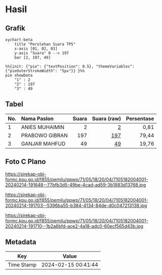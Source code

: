 # Hasil

## Grafik

```mermaid
xychart-beta
    title "Perolehan Suara TPS"
    x-axis [01, 02, 03]
    y-axis "Suara" 0 --> 197
    bar [2, 197, 49]
```

```mermaid
%%{init: {"pie": {"textPosition": 0.5}, "themeVariables": {"pieOuterStrokeWidth": "5px"}} }%%
pie showData
    "1" : 2
    "2" : 197
    "3" : 49
```

## Tabel

| No. | Nama Paslon    | Suara | Suara (raw) | Persentase |
|:--- |:-------------- | -----:| -----------:| ----------:|
| 1   | ANIES MUHAIMIN | 2     | [2][p-1]    | 0,81       |
| 2   | PRABOWO GIBRAN | 197   | [197][p-2]  | 79,44      |
| 3   | GANJAR MAHFUD  | 49    | [49][p-3]   | 19,76      |


[p-1]: https://github.com/gigit-pemilu/pemilu-2024-71-sulawesi-utara/blob/main/pilpres/hitung-suara/sub/71-sulawesi-utara/sub/05-minahasa-selatan/sub/18-amurang-timur/sub/2004-pinaling/sub/001-tps/sub/paslon-1.txt
[p-2]: https://github.com/gigit-pemilu/pemilu-2024-71-sulawesi-utara/blob/main/pilpres/hitung-suara/sub/71-sulawesi-utara/sub/05-minahasa-selatan/sub/18-amurang-timur/sub/2004-pinaling/sub/001-tps/sub/paslon-2.txt
[p-3]: https://github.com/gigit-pemilu/pemilu-2024-71-sulawesi-utara/blob/main/pilpres/hitung-suara/sub/71-sulawesi-utara/sub/05-minahasa-selatan/sub/18-amurang-timur/sub/2004-pinaling/sub/001-tps/sub/paslon-3.txt

## Foto C Plano

https://sirekap-obj-formc.kpu.go.id/f855/pemilu/ppwp/71/05/18/20/04/7105182004001-20240214-191648--77bfb3d5-49be-4cad-ad59-3b1883d13768.jpg

https://sirekap-obj-formc.kpu.go.id/f855/pemilu/ppwp/71/05/18/20/04/7105182004001-20240214-191703--5396ba55-b384-4134-84de-d0c047213138.jpg

https://sirekap-obj-formc.kpu.go.id/f855/pemilu/ppwp/71/05/18/20/04/7105182004001-20240214-191710--1b2a6bfd-ace2-4a18-adc0-60ecf565d43b.jpg


## Metadata

| Key        | Value               |
| ---------- | ------------------- |
| Time Stamp | 2024-02-15 00:41:44 |



